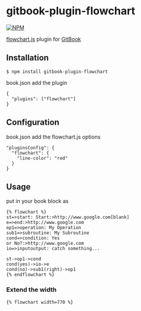 # gitbook-plugin-flowchart

[![NPM](https://nodei.co/npm/gitbook-plugin-flowchart.png)](https://nodei.co/npm/gitbook-plugin-flowchart/)

[flowchart.js](https://github.com/adrai/flowchart.js) plugin for [GitBook](https://github.com/GitbookIO/gitbook)

## Installation

    $ npm install gitbook-plugin-flowchart

book.json add the plugin

```
{
  "plugins": ["flowchart"]
}
```

## Configuration

book.json add the flowchart.js options

```
"pluginsConfig": {
  "flowchart": {
    "line-color": "red"
  }
}
```

## Usage

put in your book block as

```
{% flowchart %}
st=>start: Start:>http://www.google.com[blank]
e=>end:>http://www.google.com
op1=>operation: My Operation
sub1=>subroutine: My Subroutine
cond=>condition: Yes
or No?:>http://www.google.com
io=>inputoutput: catch something...

st->op1->cond
cond(yes)->io->e
cond(no)->sub1(right)->op1
{% endflowchart %}
```

### Extend the width

```
{% flowchart width=770 %}
```

